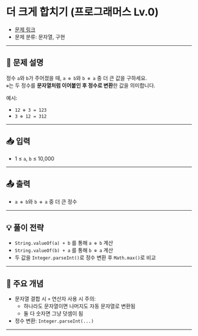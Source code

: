 # 더 크게 합치기 (프로그래머스 Lv.0)

- [문제 링크](https://school.programmers.co.kr/learn/courses/30/lessons/181939)
- 문제 분류: 문자열, 구현

---

## 📌 문제 설명

정수 `a`와 `b`가 주어졌을 때, `a ⊕ b`와 `b ⊕ a` 중 더 큰 값을 구하세요.  
`⊕`는 두 정수를 **문자열처럼 이어붙인 후 정수로 변환**한 값을 의미합니다.

예시:

- `12 ⊕ 3 = 123`
- `3 ⊕ 12 = 312`

---

## 📥 입력

- 1 ≤ `a`, `b` ≤ 10,000

---

## 📤 출력

- `a ⊕ b`와 `b ⊕ a` 중 더 큰 정수

---

## 💡 풀이 전략

- `String.valueOf(a) + b` 를 통해 `a ⊕ b` 계산
- `String.valueOf(b) + a` 를 통해 `b ⊕ a` 계산
- 두 값을 `Integer.parseInt()`로 정수 변환 후 `Math.max()`로 비교

---

## 🧠 주요 개념

- 문자열 결합 시 `+` 연산자 사용 시 주의:
  - 하나라도 문자열이면 나머지도 자동 문자열로 변환됨
  - 둘 다 숫자면 그냥 덧셈이 됨
- 정수 변환: `Integer.parseInt(...)`

---